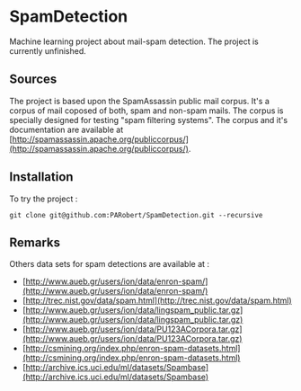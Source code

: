 # SpamDetection

Machine learning project about mail-spam detection. The project is currently unfinished.

## Sources

The project is based upon the SpamAssassin public mail corpus. It's a corpus of mail coposed of both, spam and non-spam mails. The corpus is specially designed for testing "spam filtering systems". The corpus and it's documentation are available at [http://spamassassin.apache.org/publiccorpus/](http://spamassassin.apache.org/publiccorpus/).

## Installation

To try the project :

`git clone git@github.com:PARobert/SpamDetection.git --recursive`

## Remarks

Others data sets for spam detections are available at :

* [http://www.aueb.gr/users/ion/data/enron-spam/](http://www.aueb.gr/users/ion/data/enron-spam/)
* [http://trec.nist.gov/data/spam.html](http://trec.nist.gov/data/spam.html)
* [http://www.aueb.gr/users/ion/data/lingspam_public.tar.gz](http://www.aueb.gr/users/ion/data/lingspam_public.tar.gz)
* [http://www.aueb.gr/users/ion/data/PU123ACorpora.tar.gz](http://www.aueb.gr/users/ion/data/PU123ACorpora.tar.gz)
* [http://csmining.org/index.php/enron-spam-datasets.html](http://csmining.org/index.php/enron-spam-datasets.html)
* [http://archive.ics.uci.edu/ml/datasets/Spambase](http://archive.ics.uci.edu/ml/datasets/Spambase)
